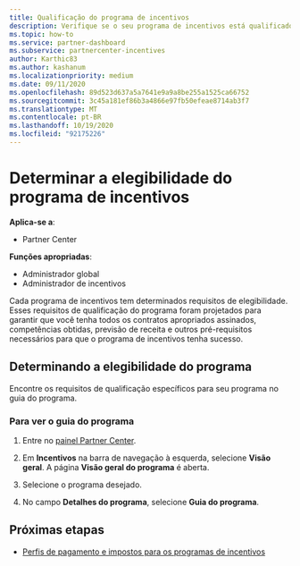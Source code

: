 ```yaml
---
title: Qualificação do programa de incentivos
description: Verifique se o seu programa de incentivos está qualificado para que você possa ser pago. Esse processo inclui a verificação da qualificação no guia do programa.
ms.topic: how-to
ms.service: partner-dashboard
ms.subservice: partnercenter-incentives
author: Karthic83
ms.author: kashanum
ms.localizationpriority: medium
ms.date: 09/11/2020
ms.openlocfilehash: 89d523d637a5a7641e9a9a8be255a1525ca66752
ms.sourcegitcommit: 3c45a181ef86b3a4866e97fb50efeae8714ab3f7
ms.translationtype: MT
ms.contentlocale: pt-BR
ms.lasthandoff: 10/19/2020
ms.locfileid: "92175226"
---
```

# <a name="determine-your-incentives-program-eligibility"></a>Determinar a elegibilidade do programa de incentivos

**Aplica-se a**:

- Partner Center

**Funções apropriadas**:

- Administrador global
- Administrador de incentivos

 Cada programa de incentivos tem determinados requisitos de elegibilidade. Esses requisitos de qualificação do programa foram projetados para garantir que você tenha todos os contratos apropriados assinados, competências obtidas, previsão de receita e outros pré-requisitos necessários para que o programa de incentivos tenha sucesso.

## <a name="determining-your-program-eligibility"></a>Determinando a elegibilidade do programa

Encontre os requisitos de qualificação específicos para seu programa no guia do programa. 

### <a name="to-see-your-program-guide"></a>Para ver o guia do programa

1. Entre no [painel Partner Center](https://partner.microsoft.com/dashboard/).

2. Em **Incentivos** na barra de navegação à esquerda, selecione **Visão geral**. A página **Visão geral do programa** é aberta.

3. Selecione o programa desejado.

4. No campo **Detalhes do programa**, selecione **Guia do programa**.

## <a name="next-steps"></a>Próximas etapas

- [Perfis de pagamento e impostos para os programas de incentivos](incentives-create-and-manage-your-payout-and-tax-profiles.md)